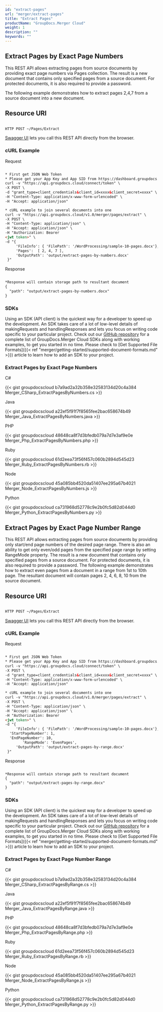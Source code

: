 ```yaml
---
id: "extract-pages"
url: "merger/extract-pages"
title: "Extract Pages"
productName: "GroupDocs.Merger Cloud"
weight: 1
description: ""
keywords: ""
---
```


## Extract Pages by Exact Page Numbers ##

This REST API allows extracting pages from source documents by providing exact page numbers via Pages collection. The result is a new document that contains only specified pages from a source document. For protected documents, it is also required to provide a password.

The following example demonstrates how to extract pages 2,4,7 from a source document into a new document.

## Resource URI ##

```html

HTTP POST ~/Pages/Extract

```

[Swagger UI](https://apireference.groupdocs.cloud/merger/#/Pages/Extract) lets you call this REST API directly from the browser.

### cURL Example ###

Request

```html

* First get JSON Web Token
* Please get your App Key and App SID from https://dashboard.groupdocs.cloud/#/apps. Kindly place App Key in "client_secret" and App SID in "client_id" argument.
curl -v "https://api.groupdocs.cloud/connect/token" \
-X POST \
-d "grant_type=client_credentials&client_id=xxxx&client_secret=xxxx" \
-H "Content-Type: application/x-www-form-urlencoded" \
-H "Accept: application/json"

* cURL example to join several documents into one
curl -v "https://api.groupdocs.cloud/v1.0/merger/pages/extract" \
-X POST \
-H "Content-Type: application/json" \
-H "Accept: application/json" \
-H "Authorization: Bearer
<jwt token>" \
-d "{
     'FileInfo': { 'FilePath': '/WordProcessing/sample-10-pages.docx'},
     'Pages':  [ 2, 4, 7 ],
     'OutputPath': 'output/extract-pages-by-numbers.docx'
 }"
```

Response

```html

*Response will contain storage path to resultant document
{
  "path": "output/extract-pages-by-numbers.docx"
}
```

### SDKs ###

Using an SDK (API client) is the quickest way for a developer to speed up the development. An SDK takes care of a lot of low-level details of makingRequests and handlingResponses and lets you focus on writing code specific to your particular project. Check out our [GitHub repository](https://github.com/groupdocs-merger-cloud) for a complete list of GroupDocs.Merger Cloud SDKs along with working examples, to get you started in no time. Please check to [Get Supported File Formats]({{< ref "merger/getting-started/supported-document-formats.md" >}}) article to learn how to add an SDK to your project.

### Extract Pages by Exact Page Numbers ###

C#

{{< gist groupdocscloud b7a9ad2a32b358e32583134d20c4a384 Merger_CSharp_ExtractPagesByNumbers.cs >}}

Java

{{< gist groupdocscloud a22ef5f91f7f8565fee2bac658674b49 Merger_Java_ExtractPagesByNumbers.java >}}

PHP

{{< gist groupdocscloud 48648ca8f7d3bfedb079a7d7e3af9e0e Merger_Php_ExtractPagesByNumbers.php >}}

Ruby

{{< gist groupdocscloud 61d2eea73f56f457c060b2894d545d23 Merger_Ruby_ExtractPagesByNumbers.rb >}}

Node

{{< gist groupdocscloud 45a085bb4520da51407ee295a67b4021 Merger_Node_ExtractPagesByNumbers.js >}}

Python

{{< gist groupdocscloud ca731968d52778c9e2b0fc5d82d044d0 Merger_Python_ExtractPagesByNumbers.py >}}

## Extract Pages by Exact Page Number Range ##

This REST API allows extracting pages from source documents by providing only start/end page numbers of the desired page range. There is also an ability to get only even/odd pages from the specified page range by setting RangeMode property.
The result is a new document that contains only specified pages from a source document. For protected documents, it is also required to provide a password.
The following example demonstrates how to extract even pages from a document in a range from 1st to 10th page.
The resultant document will contain pages 2, 4, 6, 8, 10 from the source document.

## Resource URI ##

```html

HTTP POST ~/Pages/Extract

```

[Swagger UI](https://apireference.groupdocs.cloud/merger/#/Pages/Extract) lets you call this REST API directly from the browser.

### cURL Example ###

Request

```html

* First get JSON Web Token
* Please get your App Key and App SID from https://dashboard.groupdocs.cloud/#/apps. Kindly place App Key in "client_secret" and App SID in "client_id" argument.
curl -v "https://api.groupdocs.cloud/connect/token" \
-X POST \
-d "grant_type=client_credentials&client_id=xxxx&client_secret=xxxx" \
-H "Content-Type: application/x-www-form-urlencoded" \
-H "Accept: application/json"

* cURL example to join several documents into one
curl -v "https://api.groupdocs.cloud/v1.0/merger/pages/extract" \
-X POST \
-H "Content-Type: application/json" \
-H "Accept: application/json" \
-H "Authorization: Bearer
<jwt token>" \
-d "{
     'FileInfo': { 'FilePath': '/WordProcessing/sample-10-pages.docx'},
  'StartPageNumber': 1,
  'EndPageNumber': 10,
        'RangeMode': 'EvenPages',
     'OutputPath': 'output/extract-pages-by-range.docx'
 }"
```

Response

```html

*Response will contain storage path to resultant document
{
  "path": "output/extract-pages-by-range.docx"
}
```

### SDKs ###

Using an SDK (API client) is the quickest way for a developer to speed up the development. An SDK takes care of a lot of low-level details of makingRequests and handlingResponses and lets you focus on writing code specific to your particular project. Check out our [GitHub repository](https://github.com/groupdocs-merger-cloud) for a complete list of GroupDocs.Merger Cloud SDKs along with working examples, to get you started in no time. Please check to [Get Supported File Formats]({{< ref "merger/getting-started/supported-document-formats.md" >}}) article to learn how to add an SDK to your project.

### Extract Pages by Exact Page Number Range ###

C#

{{< gist groupdocscloud b7a9ad2a32b358e32583134d20c4a384 Merger_CSharp_ExtractPagesByRange.cs >}}

Java

{{< gist groupdocscloud a22ef5f91f7f8565fee2bac658674b49 Merger_Java_ExtractPagesByRange.java >}}

PHP

{{< gist groupdocscloud 48648ca8f7d3bfedb079a7d7e3af9e0e Merger_Php_ExtractPagesByRange.php >}}

Ruby

{{< gist groupdocscloud 61d2eea73f56f457c060b2894d545d23 Merger_Ruby_ExtractPagesByRange.rb >}}

Node

{{< gist groupdocscloud 45a085bb4520da51407ee295a67b4021 Merger_Node_ExtractPagesByRange.js >}}

Python

{{< gist groupdocscloud ca731968d52778c9e2b0fc5d82d044d0 Merger_Python_ExtractPagesByRange.py >}}
